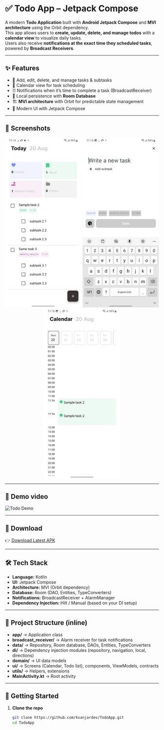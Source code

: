 # ✅ Todo App – Jetpack Compose

A modern **Todo Application** built with **Android Jetpack Compose** and **MVI architecture** using the Orbit dependency.  
This app allows users to **create, update, delete, and manage todos** with a **calendar view** to visualize daily tasks.  
Users also receive **notifications at the exact time they scheduled tasks**, powered by **Broadcast Receivers**.

---

## ✨ Features
- 📝 Add, edit, delete, and manage tasks & subtasks  
- 📅 Calendar view for task scheduling  
- ⏰ Notifications when it’s time to complete a task (BroadcastReceiver)  
- 💾 Local persistence with **Room Database**  
- 🏗️ **MVI architecture** with Orbit for predictable state management  
- 🎨 Modern UI with Jetpack Compose  

---

## 📸 Screenshots

<p align="center">
  <img src="todo_home.jpg" width="250"/>
  <img src="todo_create.jpg" width="250"/>
  <img src="todo_calendar.jpg" width="250"/>
</p>

---

## 🎥 Demo video

![Todo Demo](todo_video.gif)

---

## 📲 Download

👉 [Download Latest APK](https://github.com/ksanjardev/Todo_app/raw/master/app-debug.apk)

---

## 🛠️ Tech Stack
- **Language:** Kotlin  
- **UI:** Jetpack Compose  
- **Architecture:** MVI (Orbit dependency)  
- **Database:** Room (DAO, Entities, TypeConverters)  
- **Notifications:** BroadcastReceiver + AlarmManager  
- **Dependency Injection:** Hilt / Manual (based on your DI setup)  

---

## 📂 Project Structure (inline)

- **app/** → Application class  
- **broadcast_receiver/** → Alarm receiver for task notifications  
- **data/** → Repository, Room database, DAOs, Entities, TypeConverters  
- **di/** → Dependency injection modules (repository, navigation, local, directions)  
- **domain/** → UI data models  
- **ui/** → Screens (Calendar, Todo list), components, ViewModels, contracts  
- **utils/** → Helpers, extensions  
- **MainActivity.kt** → Root activity  

---

## 🚀 Getting Started

1. **Clone the repo**  
   ```bash
   git clone https://github.com/ksanjardev/TodoApp.git
   cd TodoApp
